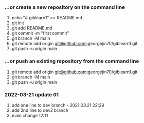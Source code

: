 ### …or create a new repository on the command line
1. echo "# giblearn1" >> README.md
2. git init
3. git add README.md
4. git commit -m "first commit"
5. git branch -M main
6. git remote add origin git@github.com:georgejin70/giblearn1.git
7. git push -u origin main

### …or push an existing repository from the command line
1. git remote add origin git@github.com:georgejin70/giblearn1.git
2. git branch -M main
3. git push -u origin main

### 2022-03-21 update 01 
1. add one line to dev branch - 2021.03.21 22:29
2. add 2nd line to dev2 branch
3. main change 12:11